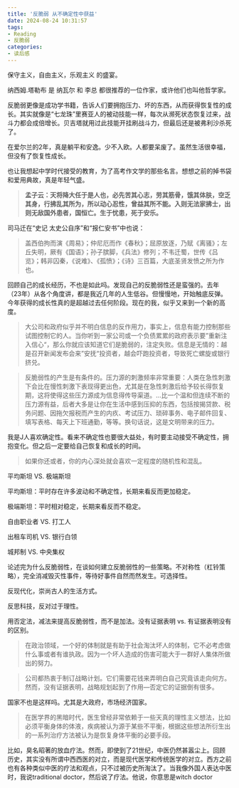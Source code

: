 ```yaml
---
title: '反脆弱 从不确定性中获益'
date: 2024-08-24 10:31:57
tags:
- Reading
- 反脆弱
categories:
- 读后感
---
```


保守主义，自由主义，乐观主义 的盛宴。

纳西姆.塔勒布 是 纳瓦尔 和 李总 都很推荐的一位作家，或许他们也叫他哲学家。

反脆弱更像是成功学书籍，告诉人们要拥抱压力、坏的东西，从而获得恢复性的成长。其实就像是“七龙珠”里赛亚人的被动技能一样，每次从濒死状态恢复过来，战斗力都会成倍增长。贝吉塔就用过此技能开挂刷战斗力，但最后还是被弗利沙杀死了。

在爱尔兰的2年，真是躺平和安逸。少不入欧。人都要呆废了。虽然生活很幸福，但没有了恢复性成长。

也让我想起中学时代接受的教育，为了高考作文学的那些名言。想想之前的掉书袋和爱用典故，真是年轻气盛。

>**孟子云：天将降大任于是人也，必先苦其心志，劳其筋骨，饿其体肤，空乏其身，行拂乱其所为，所以动心忍性，曾益其所不能。入则无法家拂士，出则无敌国外患者，国恒亡。生于忧患，死于安乐。**
>

司马迁在“史记 太史公自序”和“报仁安书”中也说：

>盖西伯拘而演《周易》；仲尼厄而作《春秋》；屈原放逐，乃赋《离骚》；左丘失明，厥有《国语》；孙子膑脚，《兵法》修列；不韦迁蜀，世传《吕览》；韩非囚秦，《说难》、《孤愤》；《诗》三百篇，大底圣贤发愤之所为作也。
>

回顾自己的成长经历，不也是如此吗。发现自己的反脆弱性还是蛮强的。去年（23年）从各个角度讲，都是我近几年的人生低谷。但慢慢地，开始触底反弹。今年获得的成长性真的是超越过去任何阶段。现在的我，似乎又来到一个新的高度。

> 大公司和政府似乎并不明白信息的反作用力，事实上，信息有能力控制那些试图控制它的人。当你听到一家公司或一个负债累累的政府表示要”重新注入信心“，那么你就应该知道它们是脆弱的，注定失败。信息是无情的：越是召开新闻发布会来”安抚“投资者，越会吓跑投资者，导致死亡螺旋或银行挤兑。
> 

> 反脆弱性的产生是有条件的。压力源的刺激频率非常重要：人类在急性刺激下会比在慢性刺激下表现得更出色，尤其是在急性刺激后给予较长得恢复期，这将使得这些压力源成为信息得传导渠道。…比一个温和但连续不断的压力源有益，后者大多是让你在生活中感到压抑的东西，包括按揭贷款、税务问题、因拖欠报税而产生的内疚、考试压力、琐碎事务、电子邮件回复、填写表格、每天上下班通勤，等等。换句话说，这是文明带来的压力。
> 

我是J人喜欢确定性。看来不确定性也要很大益处，有时要主动接受不确定性，拥抱变化。但之后一定要给自己恢复和成长的时间。

> 如果你还或者，你的内心深处就会喜欢一定程度的随机性和混乱。
> 

平均斯坦 VS. 极端斯坦

平均斯坦：平时存在许多波动和不确定性，长期来看反而更加稳定。

极端斯坦：平时相对稳定，长期来看反而不稳定。

自由职业者 VS. 打工人

出租车司机 VS. 银行白领

城邦制 VS. 中央集权

论述完为什么反脆弱性，在谈如何建立反脆弱性的一些策略。不对称性（杠铃策略），完全消减毁灭性事件，等待好事件自然而然发生。可选择性。

反现代化，崇尚古人的生活方式。

反思科技，反对过于理性。

用否定法，减法来提高反脆弱性，而不是加法。没有证据表明 vs. 有证据表明没有 的区别。

> 在政治领域，一个好的体制就是有助于社会淘汰坏人的体制，它不必考虑做什么事或者有谁执政。因为一个坏人造成的伤害可能大于一群好人集体所做出的努力。
> 

> 公司都热衷于制订战略计划。它们需要花钱来弄明白自己究竟该走向何方。然而，没有证据表明，战略规划起到了作用—否定它的证据倒有很多。
> 

国家不也是这样吗。尤其是大政府，市场经济国家。

> 在医学界的黑暗时代，医生曾经非常依赖于一些天真的理性主义想法，比如必须平衡身体的体液，疾病被认为源于某些不平衡，根据这些想法所衍生出的一系列治疗方法被认为是恢复身体平衡的必要手段。
> 

比如，臭名昭著的放血疗法。然而，即使到了21世纪，中医仍然甚嚣尘上。回顾历史，其实没有所谓中西西医的对立，而是现代医学和传统医学的对立。西方之前也有各种类似中医的疗法和观点，只不过被历史所淘汰了。当我像外国人表达中医时，我说traditional doctor，然后说了疗法。他说，你意思是witch doctor